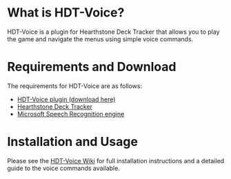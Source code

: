 # What is HDT-Voice?
HDT-Voice is a plugin for Hearthstone Deck Tracker that allows you to play the game and navigate the menus using simple voice commands.

# Requirements and Download

The requirements for HDT-Voice are as follows:
- [HDT-Voice plugin (download here)](https://github.com/topher-au/HDT-Voice/releases)
- [Hearthstone Deck Tracker](https://github.com/Epix37/Hearthstone-Deck-Tracker)
- [Microsoft Speech Recognition engine](https://www.google.com/?q=install+microsoft+speech+recognition)

# Installation and Usage

Please see the [HDT-Voice Wiki](https://github.com/topher-au/HDT-Voice/wiki/Installation) for full installation instructions and a detailed guide to the voice commands available.
